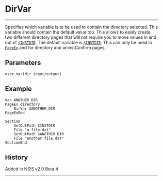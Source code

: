 # DirVar

---

Specifies which variable is to be used to contain the directory selected. This variable should contain the default value too. This allows to easily create two different directory pages that will not require you to move values in and out of [`$INSTDIR`][1]. The default variable is [`$INSTDIR`][1]. This can only be used in [`PageEx`][2] and for directory and uninstConfirm pages.

## Parameters

    user_var(dir input/output)

## Example

	Var ANOTHER_DIR
	PageEx directory
		DirVar $ANOTHER_DIR
	PageExEnd
	 
	Section
		SetOutPath $INSTDIR
		File "a file.dat"
		SetOutPath $ANOTHER_DIR
		File "another file.dat"
	SectionEnd

## History

Added in NSIS v2.0 Beta 4

---

[1]: ../Variables/INSTDIR.md
[2]: PageEx.md